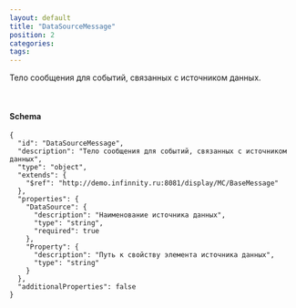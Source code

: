 ```yaml
---
layout: default
title: "DataSourceMessage"
position: 2
categories: 
tags: 
---
```


Тело сообщения для событий, связанных с источником данных.

   

#### Schema

```
{
  "id": "DataSourceMessage",
  "description": "Тело сообщения для событий, связанных с источником данных",
  "type": "object",
  "extends": {
    "$ref": "http://demo.infinnity.ru:8081/display/MC/BaseMessage"
  },
  "properties": {
    "DataSource": {
      "description": "Наименование источника данных",
      "type": "string",
      "required": true
    },
    "Property": {
      "description": "Путь к свойству элемента источника данных",
      "type": "string"
    }
  },
  "additionalProperties": false
}
```

 

 

